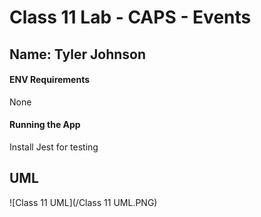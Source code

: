 # Class 11 Lab - CAPS - Events

## Name: Tyler Johnson

#### ENV Requirements
None

#### Running the App
Install Jest for testing

## UML
![Class 11 UML](/Class 11 UML.PNG)